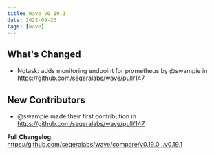```yaml
---
title: Wave v0.19.1
date: 2022-09-23
tags: [wave]
---
```


## What's Changed
* Notask: adds monitoring endpoint for prometheus by @swampie in https://github.com/seqeralabs/wave/pull/147

## New Contributors
* @swampie made their first contribution in https://github.com/seqeralabs/wave/pull/147

**Full Changelog**: https://github.com/seqeralabs/wave/compare/v0.19.0...v0.19.1
